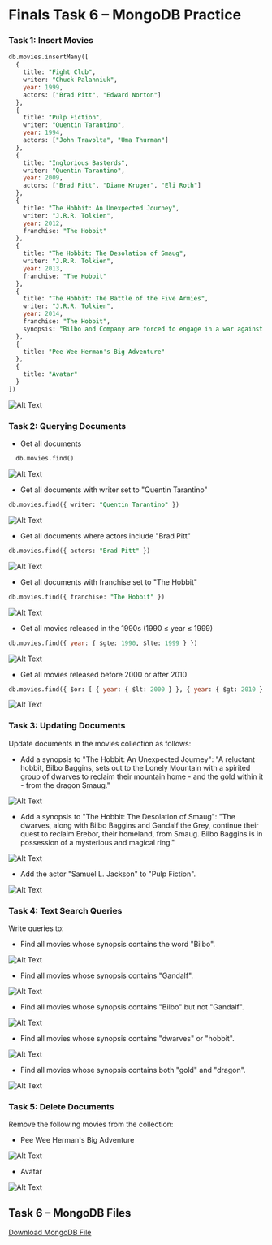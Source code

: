 # Finals Task 6 – MongoDB Practice

### Task 1: Insert Movies

```sql
db.movies.insertMany([
  {
    title: "Fight Club",
    writer: "Chuck Palahniuk",
    year: 1999,
    actors: ["Brad Pitt", "Edward Norton"]
  },
  {
    title: "Pulp Fiction",
    writer: "Quentin Tarantino",
    year: 1994,
    actors: ["John Travolta", "Uma Thurman"]
  },
  {
    title: "Inglorious Basterds",
    writer: "Quentin Tarantino",
    year: 2009,
    actors: ["Brad Pitt", "Diane Kruger", "Eli Roth"]
  },
  {
    title: "The Hobbit: An Unexpected Journey",
    writer: "J.R.R. Tolkien",
    year: 2012,
    franchise: "The Hobbit"
  },
  {
    title: "The Hobbit: The Desolation of Smaug",
    writer: "J.R.R. Tolkien",
    year: 2013,
    franchise: "The Hobbit"
  },
  {
    title: "The Hobbit: The Battle of the Five Armies",
    writer: "J.R.R. Tolkien",
    year: 2014,
    franchise: "The Hobbit",
    synopsis: "Bilbo and Company are forced to engage in a war against an array of combatants and keep the Lonely Mountain from falling into the hands of a rising darkness."
  },
  {
    title: "Pee Wee Herman's Big Adventure"
  },
  {
    title: "Avatar"
  }
])
```
![Alt Text](https://github.com/kbacus24-0576/EDM-PORTFOLIO-KELLY/blob/main/Final%20task%206/Images/insert.png)

### Task 2: Querying Documents

- Get all documents
```sql
  db.movies.find()
```
![Alt Text](https://github.com/kbacus24-0576/EDM-PORTFOLIO-KELLY/blob/main/Final%20task%206/Images/find.png)

- Get all documents with writer set to "Quentin Tarantino"
```sql
db.movies.find({ writer: "Quentin Tarantino" })
```
![Alt Text](https://github.com/kbacus24-0576/EDM-PORTFOLIO-KELLY/blob/main/Final%20task%206/Images/find1.png)

- Get all documents where actors include "Brad Pitt"
```sql
db.movies.find({ actors: "Brad Pitt" })
```
![Alt Text](https://github.com/kbacus24-0576/EDM-PORTFOLIO-KELLY/blob/main/Final%20task%206/Images/find2.png)

- Get all documents with franchise set to "The Hobbit"
```sql
db.movies.find({ franchise: "The Hobbit" })
```
![Alt Text](https://github.com/kbacus24-0576/EDM-PORTFOLIO-KELLY/blob/main/Final%20task%206/Images/find3.png)

- Get all movies released in the 1990s (1990 ≤ year ≤ 1999)
```sql
db.movies.find({ year: { $gte: 1990, $lte: 1999 } })
```
![Alt Text](https://github.com/kbacus24-0576/EDM-PORTFOLIO-KELLY/blob/main/Final%20task%206/Images/find4.png)

- Get all movies released before 2000 or after 2010
```sql
db.movies.find({ $or: [ { year: { $lt: 2000 } }, { year: { $gt: 2010 } } ] })
```
![Alt Text](https://github.com/kbacus24-0576/EDM-PORTFOLIO-KELLY/blob/main/Final%20task%206/Images/find5.png)

### Task 3: Updating Documents

Update documents in the movies collection as follows:

- Add a synopsis to "The Hobbit: An Unexpected Journey":
"A reluctant hobbit, Bilbo Baggins, sets out to the Lonely Mountain with a spirited group of dwarves to reclaim their mountain home - and the gold within it - from the dragon Smaug."

![Alt Text](https://github.com/kbacus24-0576/EDM-PORTFOLIO-KELLY/blob/main/Final%20task%206/Images/update1.png)

- Add a synopsis to "The Hobbit: The Desolation of Smaug":
"The dwarves, along with Bilbo Baggins and Gandalf the Grey, continue their quest to reclaim Erebor, their homeland, from Smaug. Bilbo Baggins is in possession of a mysterious and magical ring."

![Alt Text](https://github.com/kbacus24-0576/EDM-PORTFOLIO-KELLY/blob/main/Final%20task%206/Images/update2.png)

- Add the actor "Samuel L. Jackson" to "Pulp Fiction".

![Alt Text](https://github.com/kbacus24-0576/EDM-PORTFOLIO-KELLY/blob/main/Final%20task%206/Images/update3.png)

### Task 4: Text Search Queries
Write queries to:

- Find all movies whose synopsis contains the word "Bilbo".
  
![Alt Text](https://github.com/kbacus24-0576/EDM-PORTFOLIO-KELLY/blob/main/Final%20task%206/Images/findx1.png)

- Find all movies whose synopsis contains "Gandalf".
  
![Alt Text](https://github.com/kbacus24-0576/EDM-PORTFOLIO-KELLY/blob/main/Final%20task%206/Images/findx2.png)

- Find all movies whose synopsis contains "Bilbo" but not "Gandalf".
  
![Alt Text](https://github.com/kbacus24-0576/EDM-PORTFOLIO-KELLY/blob/main/Final%20task%206/Images/findx3.png)

- Find all movies whose synopsis contains "dwarves" or "hobbit".
  
![Alt Text](https://github.com/kbacus24-0576/EDM-PORTFOLIO-KELLY/blob/main/Final%20task%206/Images/findx4.png)

- Find all movies whose synopsis contains both "gold" and "dragon".
  
![Alt Text](https://github.com/kbacus24-0576/EDM-PORTFOLIO-KELLY/blob/main/Final%20task%206/Images/findx5.png)

### Task 5: Delete Documents
Remove the following movies from the collection:

- Pee Wee Herman's Big Adventure

![Alt Text](https://github.com/kbacus24-0576/EDM-PORTFOLIO-KELLY/blob/main/Final%20task%206/Images/delete1.png)

- Avatar

![Alt Text](https://github.com/kbacus24-0576/EDM-PORTFOLIO-KELLY/blob/main/Final%20task%206/Images/del2.png)

## Task 6 – MongoDB Files

[Download MongoDB File](https://github.com/kbacus24-0576/EDM-PORTFOLIO-KELLY/blob/main/Final%20task%206/Files/mongo_practice.movies.json)
